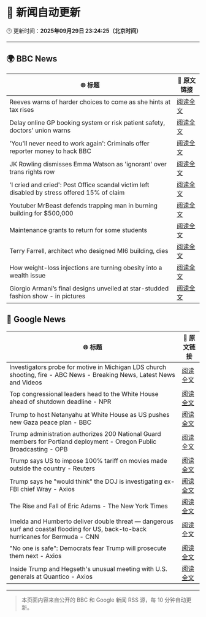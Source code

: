 # 🧠 新闻自动更新

🕒 更新时间：**2025年09月29日 23:24:25（北京时间）**

---

## 🌍 BBC News

| 🌐 标题 | 🔗 原文链接 |
|--------|-------------|
| Reeves warns of harder choices to come as she hints at tax rises | [阅读全文](https://www.bbc.com/news/articles/cy041perldwo?at_medium=RSS&at_campaign=rss) |
| Delay online GP booking system or risk patient safety, doctors' union warns | [阅读全文](https://www.bbc.com/news/articles/cqje8dljz7eo?at_medium=RSS&at_campaign=rss) |
| 'You'll never need to work again': Criminals offer reporter money to hack BBC | [阅读全文](https://www.bbc.com/news/articles/c3w5n903447o?at_medium=RSS&at_campaign=rss) |
| JK Rowling dismisses Emma Watson as 'ignorant' over trans rights row | [阅读全文](https://www.bbc.com/news/articles/cr7012ryvyyo?at_medium=RSS&at_campaign=rss) |
| 'I cried and cried': Post Office scandal victim left disabled by stress offered 15% of claim | [阅读全文](https://www.bbc.com/news/articles/cq5jqxjqj0eo?at_medium=RSS&at_campaign=rss) |
| Youtuber MrBeast defends trapping man in burning building for $500,000 | [阅读全文](https://www.bbc.com/news/articles/cder5l8pw8lo?at_medium=RSS&at_campaign=rss) |
| Maintenance grants to return for some students | [阅读全文](https://www.bbc.com/news/articles/c749vnylk1jo?at_medium=RSS&at_campaign=rss) |
| Terry Farrell, architect who designed MI6 building, dies | [阅读全文](https://www.bbc.com/news/articles/cxe2v471r03o?at_medium=RSS&at_campaign=rss) |
| How weight-loss injections are turning obesity into a wealth issue | [阅读全文](https://www.bbc.com/news/articles/cre5xp83394o?at_medium=RSS&at_campaign=rss) |
| Giorgio Armani’s final designs unveiled at star-studded fashion show - in pictures | [阅读全文](https://www.bbc.com/news/articles/cjw78l98lg4o?at_medium=RSS&at_campaign=rss) |

## 📰 Google News

| 🌐 标题 | 🔗 原文链接 |
|--------|-------------|
| Investigators probe for motive in Michigan LDS church shooting, fire - ABC News - Breaking News, Latest News and Videos | [阅读全文](https://news.google.com/rss/articles/CBMiowFBVV95cUxQY3RERnRDeVNzUnd2S1U3dEZ1Snh5WVo0czA3ZmF1Tk9GQk5sdVRzRTkxZWhfYjROWmgyaXY3X2FxVGZlQXV0MW5HQ3V4MW5DbnlRT1RQSDlDWjBDaUpoMDBLUDBPVXVDd3lwUEUzaFhXQlU2SU5hSFVIRlkxUm1hNUdVdzNQLW42TlY5MXkxM1hXazltTnFQQkROcks5R1hISG1N0gGoAUFVX3lxTE9famtfa3RDTWkwVnNOYXpUejUxLXd0Qm1NYnJhYWZ0UjBhdnhXaU9WY1htRWNYZlpXaFFXdnY1aFB4em9kVzFTWWFwd2Z1WHZoQkFIZjJrUFhuZWZSODJtOHVEdENGWGsyUlR6cTREc0I0WkFyR05oMFczU1dudjBaLVpfczg4T2hGVldQS0JfcXN3ZnJoUUprYlpmS1U1bW82b3BjTEJONw?oc=5) |
| Top congressional leaders head to the White House ahead of shutdown deadline - NPR | [阅读全文](https://news.google.com/rss/articles/CBMihgFBVV95cUxPdUdSQm12OHNqZ3JmMUpHMHN5bTJXLW1hd2tjdDhvRHcxeWtnR3lDbUtEZGNSbExUOHNtNDZ4YXdqLThSdGlaYVE4QlpudW13SUhtWWgxTkZvQ1hDZDktQTN3TFoxOUwyejc4cDZjaUJJWVBTbjNPT0VVcUtHYlZSN1pDb3g0Zw?oc=5) |
| Trump to host Netanyahu at White House as US pushes new Gaza peace plan - BBC | [阅读全文](https://news.google.com/rss/articles/CBMiVEFVX3lxTFBOY0pGZTdWSHM3TmRxZUpOU1JFMVVIY0gzR1RfSUl3aTk0dUZCS0RodHc3OEVCNFE3QTB3Q3dnNmppMmEyN3pRR0lhaFFDVVRkMm80eQ?oc=5) |
| Trump administration authorizes 200 National Guard members for Portland deployment - Oregon Public Broadcasting - OPB | [阅读全文](https://news.google.com/rss/articles/CBMiggFBVV95cUxQY1c1ZlhGMldWNFM1OEJDeHJISGtMSGlBYnJXdWdnYVJ2d1R4VWdqZEdueURmRkZYMnBraDliVC1JZ3A3X3NxS1pYeWs2SkdvaVR4RV94M01NbFVXQTRjdjIxSzNWV2lzZEFQakdjOUMzdEdzOFZYTGNRMm1kOHBWMHBB?oc=5) |
| Trump says US to impose 100% tariff on movies made outside the country - Reuters | [阅读全文](https://news.google.com/rss/articles/CBMiqwFBVV95cUxQUWxIRjBZX2VpSzJZTFItV2hhakREdUcxTGtXd04yNGptQWppdzNsMU5QcU5sakI2aWY0QnJfZHp2MWdfVm84TTNiMkNxbzBTSzhIallOVmdsY01MVGVCRWZ3OGpweE52eEh1WkxhTGpfRlp3TmtyZ053eXRMZ3F1a3BjbTBGc2xmMVFBWnpwX3U2TmZaNXZEVUFmaTNTaVIxTTdGZ1FEekFHS2s?oc=5) |
| Trump says he "would think" the DOJ is investigating ex-FBI chief Wray - Axios | [阅读全文](https://news.google.com/rss/articles/CBMie0FVX3lxTFBCLWFBLXplS1JKM2l0RVViMldrVlZlLUh2ei0zajNaenZ6VjNJa09kVFIycmZLSGoxOVVMYnItQ2h3bjNPc216YjdfODZsbTFJVTIxRUlqQnZUX0ZSSm9kTU0wNTZrcXBsZUJTVEtZZVpBWUhlR2xiUWI3WQ?oc=5) |
| The Rise and Fall of Eric Adams - The New York Times | [阅读全文](https://news.google.com/rss/articles/CBMifkFVX3lxTE10MlVTYnlHYXFhdV91MEtwUTdmWHEwYzNSMjFBRDNRUURLSEVCVzBVS3lRMzh4c3N1V2pyUFdWY3RWNlVJUkppRXdRTUVRWXZSbTFEQThrckZxSlB6NGNBN2xfdUZZckFKUERqblVLZi1GTy1jYmJZV3BhdUdvUQ?oc=5) |
| Imelda and Humberto deliver double threat — dangerous surf and coastal flooding for US, back-to-back hurricanes for Bermuda - CNN | [阅读全文](https://news.google.com/rss/articles/CBMilgFBVV95cUxQanpNOWNLTEcxdzJKMzJrN3NHNm1wY1M2M2RvTGdkZEpZRUxRUzJfTkVTQWxfUkZhR3VKNkRSY2lxeGlTZ2hUM0xRdXF4ZlYyaXJqVVhCM1QwQjYtWEc1RnNHMDFWd25zcl85SXJtM0IxcnBWeW4zenBTa29ielh1Nm9SX3JBQTJOZXFRNzBncnc2VTE4THc?oc=5) |
| "No one is safe": Democrats fear Trump will prosecute them next - Axios | [阅读全文](https://news.google.com/rss/articles/CBMifEFVX3lxTE55eTVZTlNXelY2b29uMTVWYkpfSXdRS2h2eEVzcnExNDdsZ2pRbEhBNVZWRlVvZG1MV29hX0tGWFB5THNERVAtaWdqcnpDRi11N2x4Y3U4YjNoakdTX1Z4eDdaWnJFNHoteUU1Q0ZxdkhLN05OZ05CSVpKcjc?oc=5) |
| Inside Trump and Hegseth's unusual meeting with U.S. generals at Quantico - Axios | [阅读全文](https://news.google.com/rss/articles/CBMifEFVX3lxTFBiSVh4djNvcjBkOVlhV1BzSDlIV0Yza2tzbWF1VHotemhKLTU5UnJUdVIyVkxhbFR5cFlGRzdTS2dlZ0ZLX2wyR04xZ0xRdjRBOUtlM0lJV1FwUXRqTWxfclNmYjdXUUt4MGdvTjBoZWlNS0pxQlJVOXJqcWI?oc=5) |

---
> 本页面内容来自公开的 BBC 和 Google 新闻 RSS 源，每 10 分钟自动更新。